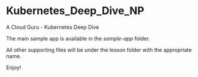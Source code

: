 # Kubernetes_Deep_Dive_NP
A Cloud Guru - Kubernetes Deep Dive

The main sample app is available in the *sample-app* folder.

All other supporting files will be under the lesson folder with the appropriate name.

Enjoy!